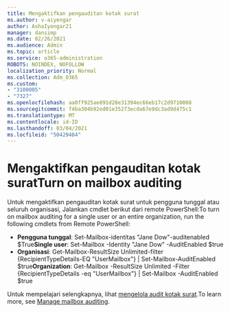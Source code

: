 ```yaml
---
title: Mengaktifkan pengauditan kotak surat
ms.author: v-aiyengar
author: AshaIyengar21
manager: dansimp
ms.date: 02/26/2021
ms.audience: Admin
ms.topic: article
ms.service: o365-administration
ROBOTS: NOINDEX, NOFOLLOW
localization_priority: Normal
ms.collection: Adm_O365
ms.custom:
- "3100005"
- "7327"
ms.openlocfilehash: aa0ff925ae891d28e31394ec66eb17c2d9710008
ms.sourcegitcommit: f4ba304b92ed01e35273ecda67e9dc3ad9d475c1
ms.translationtype: MT
ms.contentlocale: id-ID
ms.lasthandoff: 03/04/2021
ms.locfileid: "50429484"
---
```

# <a name="turn-on-mailbox-auditing"></a><span data-ttu-id="ec6ba-102">Mengaktifkan pengauditan kotak surat</span><span class="sxs-lookup"><span data-stu-id="ec6ba-102">Turn on mailbox auditing</span></span>

<span data-ttu-id="ec6ba-103">Untuk mengaktifkan pengauditan kotak surat untuk pengguna tunggal atau seluruh organisasi, Jalankan cmdlet berikut dari remote PowerShell:</span><span class="sxs-lookup"><span data-stu-id="ec6ba-103">To turn on mailbox auditing for a single user or an entire organization, run the following cmdlets from Remote PowerShell:</span></span>

- <span data-ttu-id="ec6ba-104">**Pengguna tunggal**: Set-Mailbox-identitas "Jane Dow"-auditenabled $True</span><span class="sxs-lookup"><span data-stu-id="ec6ba-104">**Single user**: Set-Mailbox -Identity "Jane Dow" -AuditEnabled $true</span></span>
- <span data-ttu-id="ec6ba-105">**Organisasi**: Get-Mailbox-ResultSize Unlimited-filter {RecipientTypeDetails-EQ "UserMailbox"} | Set-Mailbox-AuditEnabled $true</span><span class="sxs-lookup"><span data-stu-id="ec6ba-105">**Organization**: Get-Mailbox -ResultSize Unlimited -Filter {RecipientTypeDetails -eq "UserMailbox"} | Set-Mailbox -AuditEnabled $true</span></span>

<span data-ttu-id="ec6ba-106">Untuk mempelajari selengkapnya, lihat [mengelola audit kotak surat](https://go.microsoft.com/fwlink/?linkid=2103668).</span><span class="sxs-lookup"><span data-stu-id="ec6ba-106">To learn more, see [Manage mailbox auditing](https://go.microsoft.com/fwlink/?linkid=2103668).</span></span>